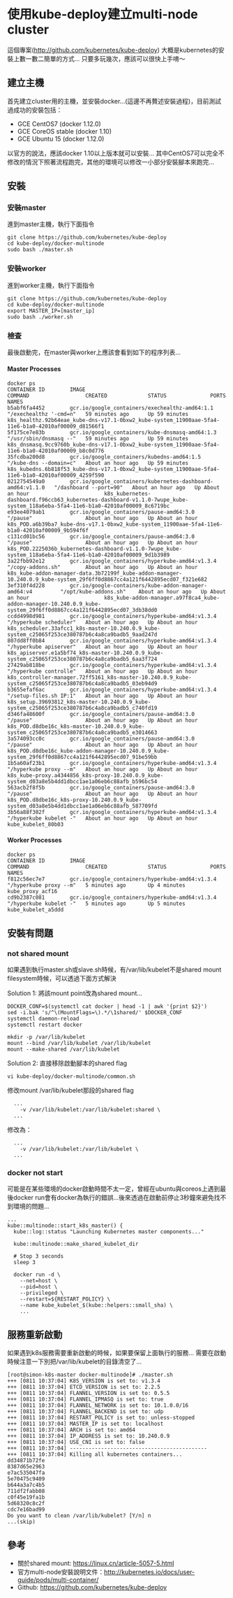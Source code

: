 # 使用kube-deploy建立multi-node cluster

這個專案(http://github.com/kubernetes/kube-deploy) 大概是kubernetes的安裝上數一數二簡單的方式...  只要多玩幾次，應該可以很快上手唷～

## 建立主機

首先建立cluster用的主機，並安裝docker...(這邊不再贅述安裝過程)，目前測試過成功的安裝包括：

* GCE CentOS7 (docker 1.12.0)
* GCE CoreOS stable (docker 1.10)
* GCE Ubuntu 15 (docker 1.12.0)

以官方的說法，應該docker 1.10以上版本就可以安裝... 其中CentOS7可以完全不修改的情況下照著流程跑完，其他的環境可以修改一小部分安裝腳本來跑完...


## 安裝

### 安裝master

進到master主機，執行下面指令

```
git clone https://github.com/kubernetes/kube-deploy
cd kube-deploy/docker-multinode
sudo bash ./master.sh
```

### 安裝worker

進到worker主機，執行下面指令

```
git clone https://github.com/kubernetes/kube-deploy
cd kube-deploy/docker-multinode
export MASTER_IP=[master_ip]
sudo bash ./worker.sh
```

### 檢查

最後啟動完，在master與worker上應該會看到如下的程序列表...

#### Master Processes

```
docker ps
CONTAINER ID        IMAGE                                                        COMMAND                  CREATED             STATUS              PORTS               NAMES
b5abf6fa4452        gcr.io/google_containers/exechealthz-amd64:1.1               "/exechealthz '-cmd=n"   59 minutes ago      Up 59 minutes                           k8s_healthz.92b64eae_kube-dns-v17.1-0bxw2_kube-system_11900aae-5fa4-11e6-b1a0-42010af00009_d81566f1
5f175ce7e83b        gcr.io/google_containers/kube-dnsmasq-amd64:1.3              "/usr/sbin/dnsmasq --"   59 minutes ago      Up 59 minutes                           k8s_dnsmasq.9cc9760b_kube-dns-v17.1-0bxw2_kube-system_11900aae-5fa4-11e6-b1a0-42010af00009_b8c0d776
35fcdba200d8        gcr.io/google_containers/kubedns-amd64:1.5                   "/kube-dns --domain=c"   About an hour ago   Up 59 minutes                           k8s_kubedns.6b818f53_kube-dns-v17.1-0bxw2_kube-system_11900aae-5fa4-11e6-b1a0-42010af00009_4259f590
0212754549a0        gcr.io/google_containers/kubernetes-dashboard-amd64:v1.1.0   "/dashboard --port=90"   About an hour ago   Up About an hour                        k8s_kubernetes-dashboard.f96ccb63_kubernetes-dashboard-v1.1.0-7wupe_kube-system_118a6eba-5fa4-11e6-b1a0-42010af00009_8c6719bc
e93ee4079ab1        gcr.io/google_containers/pause-amd64:3.0                     "/pause"                 About an hour ago   Up About an hour                        k8s_POD.a6b39ba7_kube-dns-v17.1-0bxw2_kube-system_11900aae-5fa4-11e6-b1a0-42010af00009_9b594f6f
c131cd01bc56        gcr.io/google_containers/pause-amd64:3.0                     "/pause"                 About an hour ago   Up About an hour                        k8s_POD.2225036b_kubernetes-dashboard-v1.1.0-7wupe_kube-system_118a6eba-5fa4-11e6-b1a0-42010af00009_9d1b3989
3a22fbb92e12        gcr.io/google_containers/hyperkube-amd64:v1.3.4              "/copy-addons.sh"        About an hour ago   Up About an hour                        k8s_kube-addon-manager-data.3b72199f_kube-addon-manager-10.240.0.9_kube-system_29f6ff0d8867cc4a121f6442895ecd07_f321e682
3ef310f4d228        gcr.io/google-containers/kube-addon-manager-amd64:v4         "/opt/kube-addons.sh"    About an hour ago   Up About an hour                        k8s_kube-addon-manager.a97f8ca4_kube-addon-manager-10.240.0.9_kube-system_29f6ff0d8867cc4a121f6442895ecd07_3db38dd0
ccdd4998d981        gcr.io/google_containers/hyperkube-amd64:v1.3.4              "/hyperkube scheduler"   About an hour ago   Up About an hour                        k8s_scheduler.33afcc1_k8s-master-10.240.0.9_kube-system_c25065f253ce380787b6c4a8ca9badb5_9aad247d
807dd8ff0b84        gcr.io/google_containers/hyperkube-amd64:v1.3.4              "/hyperkube apiserver"   About an hour ago   Up About an hour                        k8s_apiserver.e1a5bf74_k8s-master-10.240.0.9_kube-system_c25065f253ce380787b6c4a8ca9badb5_6aa3f724
27429ab818be        gcr.io/google_containers/hyperkube-amd64:v1.3.4              "/hyperkube controlle"   About an hour ago   Up About an hour                        k8s_controller-manager.72ff5161_k8s-master-10.240.0.9_kube-system_c25065f253ce380787b6c4a8ca9badb5_03eb94d9
b3655efaf6ac        gcr.io/google_containers/hyperkube-amd64:v1.3.4              "/setup-files.sh IP:1"   About an hour ago   Up About an hour                        k8s_setup.39693812_k8s-master-10.240.0.9_kube-system_c25065f253ce380787b6c4a8ca9badb5_c740fd19
d346fa48600f        gcr.io/google_containers/pause-amd64:3.0                     "/pause"                 About an hour ago   Up About an hour                        k8s_POD.d8dbe16c_k8s-master-10.240.0.9_kube-system_c25065f253ce380787b6c4a8ca9badb5_e3014663
3a574093cc0c        gcr.io/google_containers/pause-amd64:3.0                     "/pause"                 About an hour ago   Up About an hour                        k8s_POD.d8dbe16c_kube-addon-manager-10.240.0.9_kube-system_29f6ff0d8867cc4a121f6442895ecd07_91be59bb
1b5a60af23b1        gcr.io/google_containers/hyperkube-amd64:v1.3.4              "/hyperkube proxy --m"   About an hour ago   Up About an hour                        k8s_kube-proxy.a4344856_k8s-proxy-10.240.0.9_kube-system_d03a8e5b4dd1dbcc1ae1a06eb6c88afb_b596bc54
563acb2f8f5b        gcr.io/google_containers/pause-amd64:3.0                     "/pause"                 About an hour ago   Up About an hour                        k8s_POD.d8dbe16c_k8s-proxy-10.240.0.9_kube-system_d03a8e5b4dd1dbcc1ae1a06eb6c88afb_587709fd
3b56a88f302f        gcr.io/google_containers/hyperkube-amd64:v1.3.4              "/hyperkube kubelet -"   About an hour ago   Up About an hour                        kube_kubelet_80b03
```

#### Worker Processes

```
docker ps
CONTAINER ID        IMAGE                                             COMMAND                  CREATED             STATUS              PORTS               NAMES
f812c56ec7e7        gcr.io/google_containers/hyperkube-amd64:v1.3.4   "/hyperkube proxy --m"   5 minutes ago       Up 4 minutes                            kube_proxy_acf16
cd9b2387c081        gcr.io/google_containers/hyperkube-amd64:v1.3.4   "/hyperkube kubelet -"   5 minutes ago       Up 5 minutes                            kube_kubelet_a5ddd
```


## 安裝有問題 

### not shared mount

如果遇到執行master.sh或slave.sh時候，有/var/lib/kubelet不是shared mount filesystem時候，可以透過下面方式解決

Solution 1: 將該mount point改為shared mount...

```
DOCKER_CONF=$(systemctl cat docker | head -1 | awk '{print $2}') 
sed -i.bak 's/^\(MountFlags=\).*/\1shared/' $DOCKER_CONF 
systemctl daemon-reload 
systemctl restart docker

mkdir -p /var/lib/kubelet 
mount --bind /var/lib/kubelet /var/lib/kubelet 
mount --make-shared /var/lib/kubelet
```

Solution 2: 直接移除啟動腳本的shared flag

```
vi kube-deploy/docker-multinode/common.sh
```

修改mount /var/lib/kubelet那段的shared flag

```
  ...
    -v /var/lib/kubelet:/var/lib/kubelet:shared \ 
  ...
```

修改為：

```
  ...
    -v /var/lib/kubelet:/var/lib/kubelet \
  ...
```

### docker not start

可能是在某些環境的docker啟動時間不太一定，曾經在ubuntu與coreos上遇到最後docker run會有docker為執行的錯誤...後來透過在啟動前停止3秒鐘來避免找不到環境的問題...

```
...
kube::multinode::start_k8s_master() {
  kube::log::status "Launching Kubernetes master components..."

  kube::multinode::make_shared_kubelet_dir
  
  # Stop 3 seconds
  sleep 3

  docker run -d \
    --net=host \
    --pid=host \
    --privileged \
    --restart=${RESTART_POLICY} \
    --name kube_kubelet_$(kube::helpers::small_sha) \
    ...

```

## 服務重新啟動

如果遇到k8s服務需要重新啟動的時候，如果要保留上面執行的服務... 需要在啟動時候注意一下別把/var/lib/kubelet的目錄清空了...


```
[root@simon-k8s-master docker-multinode]# ./master.sh
+++ [0811 10:37:04] K8S_VERSION is set to: v1.3.4
+++ [0811 10:37:04] ETCD_VERSION is set to: 2.2.5
+++ [0811 10:37:04] FLANNEL_VERSION is set to: 0.5.5
+++ [0811 10:37:04] FLANNEL_IPMASQ is set to: true
+++ [0811 10:37:04] FLANNEL_NETWORK is set to: 10.1.0.0/16
+++ [0811 10:37:04] FLANNEL_BACKEND is set to: udp
+++ [0811 10:37:04] RESTART_POLICY is set to: unless-stopped
+++ [0811 10:37:04] MASTER_IP is set to: localhost
+++ [0811 10:37:04] ARCH is set to: amd64
+++ [0811 10:37:04] IP_ADDRESS is set to: 10.240.0.9
+++ [0811 10:37:04] USE_CNI is set to: false
+++ [0811 10:37:04] --------------------------------------------
+++ [0811 10:37:04] Killing all kubernetes containers...
dd34871b72fe
8387d65e2963
e7ac535047fa
5e70475c9409
b644a3a7c4b5
711df2fabb08
c0f45e19fa1b
5d68320c8c2f
cdc7e16bad99
Do you want to clean /var/lib/kubelet? [Y/n] n
...(skip)
```

## 參考

* 關於shared mount: https://linux.cn/article-5057-5.html
* 官方multi-node安裝說明文件：http://kubernetes.io/docs/user-guide/pods/multi-container/
* Github: https://github.com/kubernetes/kube-deploy